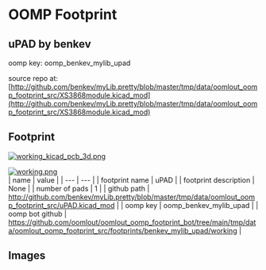 # OOMP Footprint  
## uPAD  by benkev  
  
oomp key: oomp_benkev_mylib_upad  
  
source repo at: [http://github.com/benkev/myLib.pretty/blob/master/tmp/data/oomlout_oomp_footprint_src/XS3868module.kicad_mod](http://github.com/benkev/myLib.pretty/blob/master/tmp/data/oomlout_oomp_footprint_src/XS3868module.kicad_mod)  
## Footprint  
  
[![working_kicad_pcb_3d.png](working_kicad_pcb_3d_600.png)](working_kicad_pcb_3d.png)  
  
[![working.png](working_600.png)](working.png)  
| name | value | 
| --- | --- | 
| footprint name | uPAD | 
| footprint description | None | 
| number of pads | 1 | 
| github path | http://github.com/benkev/myLib.pretty/blob/master/tmp/data/oomlout_oomp_footprint_src/uPAD.kicad_mod | 
| oomp key | oomp_benkev_mylib_upad | 
| oomp bot github | https://github.com/oomlout/oomlout_oomp_footprint_bot/tree/main/tmp/data/oomlout_oomp_footprint_src/footprints/benkev_mylib_upad/working | 
## Images  
